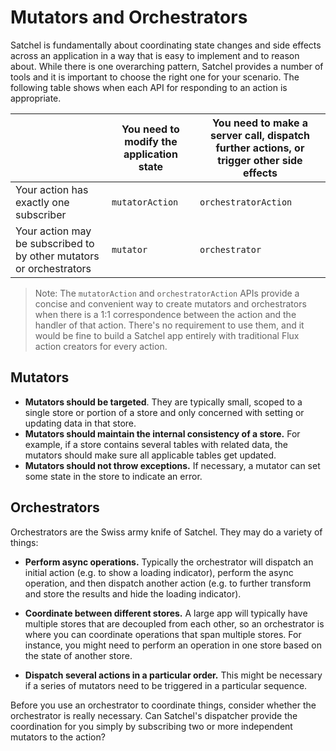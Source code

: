 # Mutators and Orchestrators

Satchel is fundamentally about coordinating state changes and side effects across an application in a way that is easy to implement and to reason about.
While there is one overarching pattern, Satchel provides a number of tools and it is important to choose the right one for your scenario.
The following table shows when each API for responding to an action is appropriate.

|                                                                     | You need to modify the application state | You need to make a server call, dispatch further actions, or trigger other side effects |
|---------------------------------------------------------------------|------------------------------------------|---|
| Your action has exactly one subscriber                              | `mutatorAction`                          | `orchestratorAction` |
| Your action may be subscribed to by other mutators or orchestrators | `mutator`                                | `orchestrator` |

> Note: The `mutatorAction` and `orchestratorAction` APIs provide a concise and convenient way to create mutators and orchestrators when there is a 1:1 correspondence between the action and the handler of that action.
> There's no requirement to use them, and it would be fine to build a Satchel app entirely with traditional Flux action creators for every action.

## Mutators

* **Mutators should be targeted**.
  They are typically small, scoped to a single store or portion of a store and only concerned with setting or updating data in that store.
* **Mutators should maintain the internal consistency of a store.**
  For example, if a store contains several tables with related data, the mutators should make sure all applicable tables get updated.
* **Mutators should not throw exceptions.**
  If necessary, a mutator can set some state in the store to indicate an error.

## Orchestrators

Orchestrators are the Swiss army knife of Satchel.
They may do a variety of things:

* **Perform async operations.**
  Typically the orchestrator will dispatch an initial action (e.g. to show a loading indicator), perform the async operation, and then dispatch another action (e.g. to further transform and store the results and hide the loading indicator).

* **Coordinate between different stores.**
  A large app will typically have multiple stores that are decoupled from each other, so an orchestrator is where you can coordinate operations that span multiple stores.
  For instance, you might need to perform an operation in one store based on the state of another store.

* **Dispatch several actions in a particular order.**
  This might be necessary if a series of mutators need to be triggered in a particular sequence.

Before you use an orchestrator to coordinate things, consider whether the orchestrator is really necessary.  Can Satchel's dispatcher provide the coordination for you simply by subscribing two or more independent mutators to the action?

